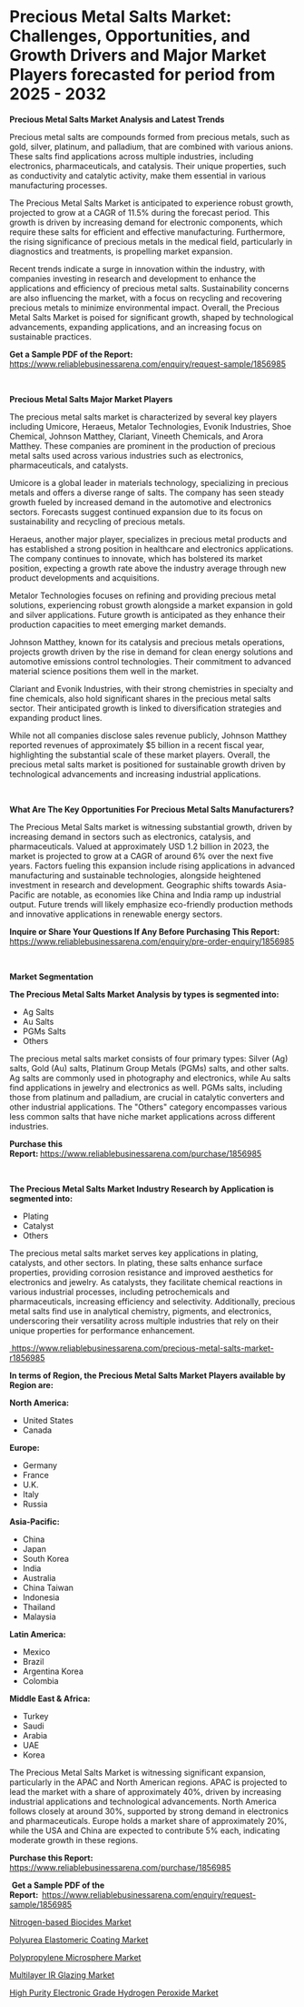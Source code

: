 <p><h1>Precious Metal Salts Market: Challenges, Opportunities, and Growth Drivers and Major Market Players forecasted for period from 2025 - 2032</h1></p><p><strong>Precious Metal Salts Market Analysis and Latest Trends</strong></p>
<p><p>Precious metal salts are compounds formed from precious metals, such as gold, silver, platinum, and palladium, that are combined with various anions. These salts find applications across multiple industries, including electronics, pharmaceuticals, and catalysis. Their unique properties, such as conductivity and catalytic activity, make them essential in various manufacturing processes.</p><p>The Precious Metal Salts Market is anticipated to experience robust growth, projected to grow at a CAGR of 11.5% during the forecast period. This growth is driven by increasing demand for electronic components, which require these salts for efficient and effective manufacturing. Furthermore, the rising significance of precious metals in the medical field, particularly in diagnostics and treatments, is propelling market expansion.</p><p>Recent trends indicate a surge in innovation within the industry, with companies investing in research and development to enhance the applications and efficiency of precious metal salts. Sustainability concerns are also influencing the market, with a focus on recycling and recovering precious metals to minimize environmental impact. Overall, the Precious Metal Salts Market is poised for significant growth, shaped by technological advancements, expanding applications, and an increasing focus on sustainable practices.</p></p>
<p><strong>Get a Sample PDF of the Report:&nbsp;</strong> <a href="https://www.reliablebusinessarena.com/enquiry/request-sample/1856985?utm_campaign=1143&utm_medium=2&utm_source=Github&utm_content=ia&utm_term=08012025&utm_id=precious-metal-salts">https://www.reliablebusinessarena.com/enquiry/request-sample/1856985</a></p>
<p>&nbsp;</p>
<p><strong>Precious Metal Salts Major Market Players</strong></p>
<p><p>The precious metal salts market is characterized by several key players including Umicore, Heraeus, Metalor Technologies, Evonik Industries, Shoe Chemical, Johnson Matthey, Clariant, Vineeth Chemicals, and Arora Matthey. These companies are prominent in the production of precious metal salts used across various industries such as electronics, pharmaceuticals, and catalysts.</p><p>Umicore is a global leader in materials technology, specializing in precious metals and offers a diverse range of salts. The company has seen steady growth fueled by increased demand in the automotive and electronics sectors. Forecasts suggest continued expansion due to its focus on sustainability and recycling of precious metals.</p><p>Heraeus, another major player, specializes in precious metal products and has established a strong position in healthcare and electronics applications. The company continues to innovate, which has bolstered its market position, expecting a growth rate above the industry average through new product developments and acquisitions.</p><p>Metalor Technologies focuses on refining and providing precious metal solutions, experiencing robust growth alongside a market expansion in gold and silver applications. Future growth is anticipated as they enhance their production capacities to meet emerging market demands.</p><p>Johnson Matthey, known for its catalysis and precious metals operations, projects growth driven by the rise in demand for clean energy solutions and automotive emissions control technologies. Their commitment to advanced material science positions them well in the market.</p><p>Clariant and Evonik Industries, with their strong chemistries in specialty and fine chemicals, also hold significant shares in the precious metal salts sector. Their anticipated growth is linked to diversification strategies and expanding product lines.</p><p>While not all companies disclose sales revenue publicly, Johnson Matthey reported revenues of approximately $5 billion in a recent fiscal year, highlighting the substantial scale of these market players. Overall, the precious metal salts market is positioned for sustainable growth driven by technological advancements and increasing industrial applications.</p></p>
<p>&nbsp;</p>
<p><strong>What Are The Key Opportunities For Precious Metal Salts Manufacturers?</strong></p>
<p><p>The Precious Metal Salts market is witnessing substantial growth, driven by increasing demand in sectors such as electronics, catalysis, and pharmaceuticals. Valued at approximately USD 1.2 billion in 2023, the market is projected to grow at a CAGR of around 6% over the next five years. Factors fueling this expansion include rising applications in advanced manufacturing and sustainable technologies, alongside heightened investment in research and development. Geographic shifts towards Asia-Pacific are notable, as economies like China and India ramp up industrial output. Future trends will likely emphasize eco-friendly production methods and innovative applications in renewable energy sectors.</p></p>
<p><strong>Inquire or Share Your Questions If Any Before Purchasing This Report:</strong> <a href="https://www.reliablebusinessarena.com/enquiry/pre-order-enquiry/1856985?utm_campaign=1143&utm_medium=2&utm_source=Github&utm_content=ia&utm_term=08012025&utm_id=precious-metal-salts">https://www.reliablebusinessarena.com/enquiry/pre-order-enquiry/1856985</a></p>
<p>&nbsp;</p>
<p><strong>Market Segmentation</strong></p>
<p><strong>The Precious Metal Salts Market Analysis by types is segmented into:</strong></p>
<p><ul><li>Ag Salts</li><li>Au Salts</li><li>PGMs Salts</li><li>Others</li></ul></p>
<p><p>The precious metal salts market consists of four primary types: Silver (Ag) salts, Gold (Au) salts, Platinum Group Metals (PGMs) salts, and other salts. Ag salts are commonly used in photography and electronics, while Au salts find applications in jewelry and electronics as well. PGMs salts, including those from platinum and palladium, are crucial in catalytic converters and other industrial applications. The "Others" category encompasses various less common salts that have niche market applications across different industries.</p></p>
<p><strong>Purchase this Report:&nbsp;</strong><a href="https://www.reliablebusinessarena.com/purchase/1856985?utm_campaign=1143&utm_medium=2&utm_source=Github&utm_content=ia&utm_term=08012025&utm_id=precious-metal-salts">https://www.reliablebusinessarena.com/purchase/1856985</a></p>
<p>&nbsp;</p>
<p><strong>The Precious Metal Salts Market Industry Research by Application is segmented into:</strong></p>
<p><ul><li>Plating</li><li>Catalyst</li><li>Others</li></ul></p>
<p><p>The precious metal salts market serves key applications in plating, catalysts, and other sectors. In plating, these salts enhance surface properties, providing corrosion resistance and improved aesthetics for electronics and jewelry. As catalysts, they facilitate chemical reactions in various industrial processes, including petrochemicals and pharmaceuticals, increasing efficiency and selectivity. Additionally, precious metal salts find use in analytical chemistry, pigments, and electronics, underscoring their versatility across multiple industries that rely on their unique properties for performance enhancement.</p></p>
<p><a href="https://www.reliablebusinessarena.com/precious-metal-salts-market-r1856985?utm_campaign=1143&utm_medium=2&utm_source=Github&utm_content=ia&utm_term=08012025&utm_id=precious-metal-salts">&nbsp;https://www.reliablebusinessarena.com/precious-metal-salts-market-r1856985</a></p>
<p><strong>In terms of Region, the Precious Metal Salts Market Players available by Region are:</strong></p>
<p>
    <p> <strong> North America: </strong>
        <ul>
            <li>United States</li>
            <li>Canada</li>
        </ul>
        </p> 
    <p> <strong> Europe: </strong>
        <ul>
            <li>Germany</li>
            <li>France</li>
            <li>U.K.</li>
            <li>Italy</li>
            <li>Russia</li>
        </ul>
        </p> 
    <p> <strong> Asia-Pacific: </strong>
        <ul>
            <li>China</li>
            <li>Japan</li>
            <li>South Korea</li>
            <li>India</li>
            <li>Australia</li>
            <li>China Taiwan</li>
            <li>Indonesia</li>
            <li>Thailand</li>
            <li>Malaysia</li>
        </ul>
        </p> 
    <p> <strong> Latin America: </strong>
        <ul>
            <li>Mexico</li>
            <li>Brazil</li>
            <li>Argentina Korea</li>
            <li>Colombia</li>
        </ul>
        </p> 
    <p> <strong> Middle East & Africa: </strong>
        <ul>
            <li>Turkey</li>
            <li>Saudi</li>
            <li>Arabia</li>
            <li>UAE</li>
            <li>Korea</li>
        </ul>
    </p>
    </p>
<p><p>The Precious Metal Salts Market is witnessing significant expansion, particularly in the APAC and North American regions. APAC is projected to lead the market with a share of approximately 40%, driven by increasing industrial applications and technological advancements. North America follows closely at around 30%, supported by strong demand in electronics and pharmaceuticals. Europe holds a market share of approximately 20%, while the USA and China are expected to contribute 5% each, indicating moderate growth in these regions.</p></p>
<p><strong>Purchase this Report: </strong><a href="https://www.reliablebusinessarena.com/purchase/1856985?utm_campaign=1143&utm_medium=2&utm_source=Github&utm_content=ia&utm_term=08012025&utm_id=precious-metal-salts">https://www.reliablebusinessarena.com/purchase/1856985</a></p>
<p>&nbsp;<strong>Get a Sample PDF of the Report:&nbsp;&nbsp;</strong><a href="https://www.reliablebusinessarena.com/enquiry/request-sample/1856985?utm_campaign=1143&utm_medium=2&utm_source=Github&utm_content=ia&utm_term=08012025&utm_id=precious-metal-salts">https://www.reliablebusinessarena.com/enquiry/request-sample/1856985</a></p>
<p><strong></strong></p>
<p><p><a href="https://www.linkedin.com/pulse/examining-global-nitrogen-based-biocides-markets-107cagr-andmarketsizebetween-1pwrf?utm_campaign=1143&utm_medium=2&utm_source=Github&utm_content=ia&utm_term=08012025&utm_id=precious-metal-salts">Nitrogen-based Biocides Market</a></p><p><a href="https://www.linkedin.com/pulse/providing-view-both-historical-trends-future-projections-ypc0f?utm_campaign=1143&utm_medium=2&utm_source=Github&utm_content=ia&utm_term=08012025&utm_id=precious-metal-salts">Polyurea Elastomeric Coating Market</a></p><p><a href="https://www.linkedin.com/pulse/insights-global-polypropylene-microsphere-market-forecasted-hug4c?utm_campaign=1143&utm_medium=2&utm_source=Github&utm_content=ia&utm_term=08012025&utm_id=precious-metal-salts">Polypropylene Microsphere Market</a></p><p><a href="https://www.linkedin.com/pulse/multilayer-ir-glazing-market-trends-revenue-forecast-117-ey9uc?utm_campaign=1143&utm_medium=2&utm_source=Github&utm_content=ia&utm_term=08012025&utm_id=precious-metal-salts">Multilayer IR Glazing Market</a></p><p><a href="https://www.linkedin.com/pulse/size-dynamics-expected-growth-high-purity-electronic-grade-6eswe?utm_campaign=1143&utm_medium=2&utm_source=Github&utm_content=ia&utm_term=08012025&utm_id=precious-metal-salts">High Purity Electronic Grade Hydrogen Peroxide Market</a></p></p>